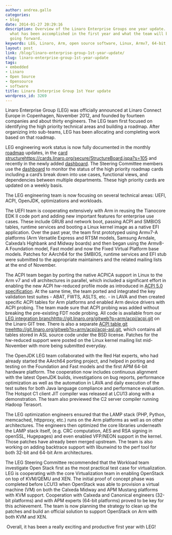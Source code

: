 ```yaml
---
author: andrea.gallo
categories:
- blog
date: 2014-01-27 20:29:16
description: Overview of the Linaro Enterprise Groups one year update. Details on
  what has been accomplished in the first year and what the team will be focused on
  going forward.
keywords: LEG, Linaro, Arm, open source software, Linux, Armv7, 64-bit, LAVA
layout: post
link: /blog/linaro-enterprise-group-1st-year-update/
slug: linaro-enterprise-group-1st-year-update
tags:
- embedded
- Linaro
- Open Source
- Opensource
- software
title: Linaro Enterprise Group 1st Year update
wordpress_id: 3269
---
```


Linaro Enterprise Group (LEG) was officially announced at Linaro Connect Europe in Copenhagen, November 2012, and founded by fourteen companies and about thirty engineers. The LEG team first focused on identifying the high priority technical areas and building a roadmap. After organizing into sub-teams, LEG has been allocating and completing work based on that roadmap.

LEG engineering work status is now fully documented in the monthly [roadmap](https://wiki-archive.linaro.org/LEG#LEG_Roadmap) updates, in the [card structure]()https://cards.linaro.org/secure/StructureBoard.jspa?s=105 and recently in the newly added [dashboard](https://cards.linaro.org/secure/Dashboard.jspa?selectPageId=11405). The Steering Committee members use the [dashboard](https://cards.linaro.org/secure/Dashboard.jspa?selectPageId=11405) to monitor the status of the high priority roadmap cards including a card’s break down into use cases, functional views, and dependencies between multiple departments. These high priority cards are updated on a weekly basis.

The LEG engineering team is now focusing on several technical areas: UEFI, ACPI, OpenJDK, optimizations and workloads.

The UEFI team is cooperating extensively with Arm in reusing the Tianocore EDK II code port and adding new important features for enterprise use cases. These include GRUB and network boot, passing ACPI and SMBIOS tables, runtime services and booting a Linux kernel image as a native EFI application. Over the past year, the team first prototyped using Armv7-A platforms (Arm Versatile Express and RTSM models, Samsung Arndale, Calxeda’s Highbank and Midway boards) and then began using the Armv8-A Foundation model, Fast model and now the Fixed Virtual Platform base models. Patches for AArch64 for the SMBIOS, runtime services and EFI stub were submitted to the appropriate maintainers and the related mailing lists at the end of November.

The ACPI team began by porting the native ACPICA support in Linux to the Arm v7 and v8 architectures in parallel, which included a significant effort in enabling the new ACPI hw-reduced profile mode as introduced in [ACPI 5.0 specification](http://acpi.info/spec.htm). At the same time, the team ported and integrated the key validation test suites - ABAT, FWTS, ASLTS, etc. - in LAVA and then created specific ACPI tables for Arm platforms and enabled Arm device drivers with ACPI probing. The team made sure that ACPI probing was added without breaking the pre-existing FDT node probing. All code is available from our [LEG integration branch]()http://git.linaro.org/gitweb?p=arm/acpi/acpi.git on the Linaro GIT tree. There is also a separate [ACPI table git tree]()http://git.linaro.org/gitweb?p=arm/acpi/acpi-asl.git, which contains all tables stored in ASL source code under the BSD license. Patches for the hw-reduced support were posted on the Linux kernel mailing list mid-November with more being submitted everyday.

The OpenJDK LEG team collaborated with the Red Hat experts, who had already started the AArch64 porting project, and helped in porting and testing on the Foundation and Fast models and the first APM 64-bit hardware platform. The cooperation now includes continuous alignment with the latest OpenJDK builds, investigations on bug reports, performance optimization as well as the automation in LAVA and daily execution of the test suites for both Java language compliance and performance evaluation. The Hotspot C1 client JIT compiler was released at LCU13 along with a demonstration. The team also previewed the C2 server compiler running Hadoop Terasort.

The LEG optimization engineers ensured that the LAMP stack (PHP, Python, memcached, httpproxy, etc.) runs on the Arm platforms as well as on other architectures. The engineers then optimized the core libraries underneath the LAMP stack itself, (e.g. CRC computation, AES and RSA signing in openSSL, Hugepages) and even enabled VFP/NEON support in the kernel. Those patches have already been merged upstream. The team is also working on adding backtrace support with libunwind to the perf tool for both 32-bit and 64-bit Arm architectures.

The LEG Steering Committee recommended that the Workload team investigate Open Stack first as the most practical test case for virtualization. LEG is cooperating with the core Virtualization team in enabling OpenStack on top of KVM/QEMU and XEN. The initial proof of concept phase was completed before LCU13 when OpenStack was able to provision a virtual machine (VM) on both the Calxeda Midway and APM Mustang platforms with KVM support. Cooperation with Calxeda and Canonical engineers (32-bit platforms) and with APM experts (64-bit platforms) proved to be key for this achievement. The team is now planning the strategy to clean up the patches and build an official solution to support OpenStack on Arm with both KVM and XEN.

 Overall, it has been a really exciting and productive first year with LEG!